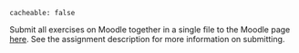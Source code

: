 ```
cacheable: false
```

Submit all exercises on Moodle together in a single file to the Moodle page [here](https://moodle.pugetsound.edu/moodle/mod/assign/view.php?id=407280). See the assignment description for more information on submitting.
